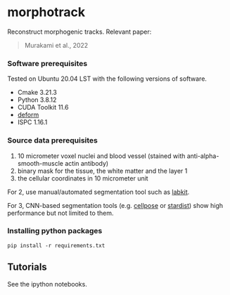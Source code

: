 # morphotrack

Reconstruct morphogenic tracks.
Relevant paper: 
> Murakami et al., 2022

### Software prerequisites 

Tested on Ubuntu 20.04 LST with the following versions of software.
- Cmake 3.21.3
- Python 3.8.12
- CUDA Toolkit 11.6
- [deform](https://github.com/simeks/deform)
- ISPC 1.16.1

### Source data prerequisites 

1. 10 micrometer voxel nuclei and blood vessel (stained with anti-alpha-smooth-muscle actin antibody)
2. binary mask for the tissue, the white matter and the layer 1
3. the cellular coordinates in 10 micrometer unit

For 2, use manual/automated segmentation tool such as [labkit](https://imagej.net/plugins/labkit/).

For 3, CNN-based segmentation tools (e.g. [cellpose](https://github.com/MouseLand/cellpose) or [stardist](https://github.com/stardist/stardist)) show high performance but not limited to them. 


### Installing python packages
```
pip install -r requirements.txt
```


## Tutorials
See the ipython notebooks.
